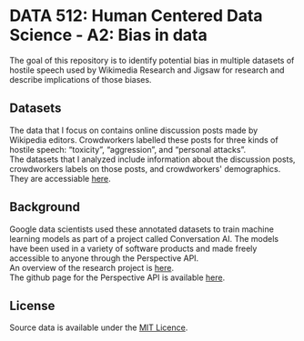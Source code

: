 # DATA 512: Human Centered Data Science - A2: Bias in data

The goal of this repository is to identify potential bias in multiple datasets of hostile speech used by Wikimedia Research and Jigsaw for research and describe implications of those biases.

## Datasets
The data that I focus on contains online discussion posts made by Wikipedia editors. Crowdworkers labelled these posts for three kinds of hostile speech: “toxicity”, “aggression”, and “personal attacks”. <br />
The datasets that I analyzed include information about the discussion posts, crowdworkers labels on those posts, and crowdworkers' demographics.  <br />
They are accessiable [here](https://figshare.com/projects/Wikipedia_Talk/16731).

## Background
Google data scientists used these annotated datasets to train machine learning models as part of a project called Conversation AI. The models have been used in a variety of software products and made freely accessible to anyone through the Perspective API.   <br />
An overview of the research project is [here](https://meta.wikimedia.org/wiki/Research:Detox).   <br />
The github page for the Perspective API is available [here](https://github.com/conversationai/perspectiveapi/blob/master/2-api/methods.md).


## License
Source data is available under the [MIT Licence](LICENSE).



